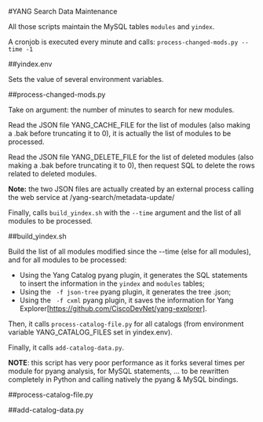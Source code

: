 #YANG Search Data Maintenance

All those scripts maintain the MySQL tables `modules` and `yindex`.

A cronjob is executed every minute and calls: `process-changed-mods.py --time -1`

##yindex.env

Sets the value of several environment variables.

##process-changed-mods.py

Take on argument: the number of minutes to search for new modules.

Read the JSON file YANG_CACHE_FILE for the list of modules (also making a .bak before truncating it to 0), it is actually the list of modules to be processed.

Read the JSON file YANG_DELETE_FILE for the list of deleted modules (also making a .bak before truncating it to 0), then request SQL to delete the rows related to deleted modules.

**Note:** the two JSON files are actually created by an external process calling the web service at /yang-search/metadata-update/

Finally, calls `build_yindex.sh` with the `--time` argument and the list of all modules to be processed.


##build_yindex.sh

Build the list of all modules modified since the --time (else for all modules), and for all modules to be processed:
* Using the Yang Catalog pyang plugin, it generates the SQL statements to insert the information in the `yindex` and `modules` tables;
* Using the ` -f json-tree` pyang plugin, it generates the tree .json;
* Using the ` -f cxml` pyang plugin, it saves the information for Yang Explorer[https://github.com/CiscoDevNet/yang-explorer].

Then, it calls `process-catalog-file.py` for all catalogs (from environment variable YANG_CATALOG_FILES set in yindex.env).

Finally, it calls `add-catalog-data.py`.

**NOTE**: this script has very poor performance as it forks several times per module for pyang analysis, for MySQL statements, ... to be rewritten completely in Python and calling natively the pyang & MySQL bindings.

##process-catalog-file.py

##add-catalog-data.py

